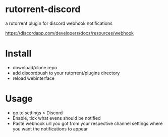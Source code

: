 # rutorrent-discord
a rutorrent plugin for discord webhook notifications

https://discordapp.com/developers/docs/resources/webhook

# Install

* download/clone repo
* add discordpush to your rutorrent/plugins directory
* reload webinterface

# Usage

* go to settings > Discord
* Enable, tick what evens should be notified
* Paste webhook url you got from your respective channel settings where you want the notifications to appear
